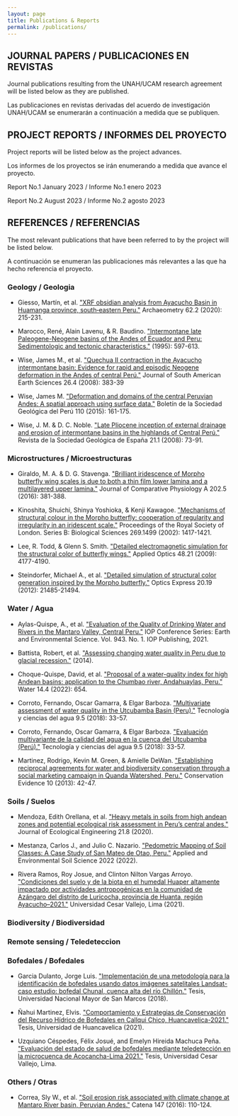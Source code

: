 ```yaml
---
layout: page
title: Publications & Reports
permalink: /publications/
---
```


## JOURNAL PAPERS / PUBLICACIONES EN REVISTAS 
Journal publications resulting from the UNAH/UCAM research agreement will be listed below as they are published.

Las publicaciones en revistas derivadas del acuerdo de investigación UNAH/UCAM se enumerarán a continuación a medida que se publiquen.


## PROJECT REPORTS / INFORMES DEL PROYECTO
Project reports will be listed below as the project advances.

Los informes de los proyectos se irán enumerando a medida que avance el proyecto.

Report No.1  January 2023  /  Informe No.1 enero 2023

Report No.2  August 2023  /  Informe No.2 agosto 2023


## REFERENCES / REFERENCIAS
The most relevant publications that have been referred to by the project will be listed below.

A continuación se enumeran las publicaciones más relevantes a las que ha hecho referencia el proyecto.


### Geology / Geologia
* Giesso, Martín, et al. ["XRF obsidian analysis from Ayacucho Basin in Huamanga province, south‐eastern Peru."](https://onlinelibrary.wiley.com/doi/epdf/10.1111/arcm.12529?saml_referrer) Archaeometry 62.2 (2020): 215-231. 

* Marocco, René, Alain Lavenu, & R. Baudino. ["Intermontane late Paleogene-Neogene basins of the Andes of Ecuador and Peru: Sedimentologic and tectonic characteristics."](https://horizon.documentation.ird.fr/exl-doc/pleins_textes/divers20-05/010027567.pdf) (1995): 597-613.

* Wise, James M., et al. ["Quechua II contraction in the Ayacucho intermontane basin: Evidence for rapid and episodic Neogene deformation in the Andes of central Perú."](https://www.sciencedirect.com/science/article/abs/pii/S0895981108000874) Journal of South American Earth Sciences 26.4 (2008): 383-39 

* Wise, James M. ["Deformation and domains of the central Peruvian Andes: A spatial approach using surface data."](https://app.ingemmet.gob.pe/biblioteca/pdf/BSGP-110-161.pdf) Boletín de la Sociedad Geológica del Perú 110 (2015): 161-175.

* Wise, J. M. & D. C. Noble. ["Late Pliocene inception of external drainage and erosion of intermontane basins in the highlands of Central Perú."](https://www.researchgate.net/publication/228491299_Late_Pliocene_inception_of_external_drainage_and_erosion_of_intermontane_basins_in_the_highlands_of_Central_Peru) Revista de la Sociedad Geológica de España 21.1 (2008): 73-91.


###  Microstructures / Microestructuras
* Giraldo, M. A. & D. G. Stavenga. ["Brilliant iridescence of Morpho butterfly wing scales is due to both a thin film lower lamina and a multilayered upper lamina."](https://link.springer.com/article/10.1007/s00359-016-1084-1) Journal of Comparative Physiology A 202.5 (2016): 381-388.

* Kinoshita, Shuichi, Shinya Yoshioka, & Kenji Kawagoe. ["Mechanisms of structural colour in the Morpho butterfly: cooperation of regularity and irregularity in an iridescent scale."](https://royalsocietypublishing.org/doi/abs/10.1098/rspb.2002.2019) Proceedings of the Royal Society of London. Series B: Biological Sciences 269.1499 (2002): 1417-1421.

* Lee, R. Todd, & Glenn S. Smith. ["Detailed electromagnetic simulation for the structural color of butterfly wings."](https://opg.optica.org/ao/fulltext.cfm?uri=ao-48-21-4177&id=183635) Applied Optics 48.21 (2009): 4177-4190.

* Steindorfer, Michael A., et al. ["Detailed simulation of structural color generation inspired by the Morpho butterfly."](https://opg.optica.org/oe/fulltext.cfm?uri=oe-20-19-21485&id=241224) Optics Express 20.19 (2012): 21485-21494.


### Water / Agua 
* Aylas-Quispe, A., et al. ["Evaluation of the Quality of Drinking Water and Rivers in the Mantaro Valley, Central Peru."](https://iopscience.iop.org/article/10.1088/1755-1315/943/1/012002/meta) IOP Conference Series: Earth and Environmental Science. Vol. 943. No. 1. IOP Publishing, 2021.

* Battista, Robert, et al. ["Assessing changing water quality in Peru due to glacial recession."](https://kb.osu.edu/handle/1811/59646) (2014).

* Choque-Quispe, David, et al. ["Proposal of a water-quality index for high Andean basins: application to the Chumbao river, Andahuaylas, Peru."](https://www.mdpi.com/2073-4441/14/4/654) Water 14.4 (2022): 654.

* Corroto, Fernando, Oscar Gamarra, & Elgar Barboza. ["Multivariate assessment of water quality in the Utcubamba Basin (Peru)."](https://www.scielo.org.mx/scielo.php?pid=S2007-24222018000500033&script=sci_arttext&tlng=en) Tecnología y ciencias del agua 9.5 (2018): 33-57.

* Corroto, Fernando, Oscar Gamarra, & Elgar Barboza. ["Evaluación multivariante de la calidad del agua en la cuenca del Utcubamba (Perú)."](https://www.scielo.org.mx/scielo.php?pid=S2007-24222018000500033&script=sci_arttext) Tecnología y ciencias del agua 9.5 (2018): 33-57.

* Martinez, Rodrigo, Kevin M. Green, & Amielle DeWan. ["Establishing reciprocal agreements for water and biodiversity conservation through a social marketing campaign in Quanda Watershed, Peru."](https://www.changewildlifeconsumers.org/site/assets/files/1358/2013-martinez-et-al_water-and-biodiversity-conservation-5193.pdf) Conservation Evidence 10 (2013): 42-47.


### Soils / Suelos
* Mendoza, Edith Orellana, et al. ["Heavy metals in soils from high andean zones and potential ecological risk assessment in Peru’s central andes."](http://www.jeeng.net/pdf-127094-55306?filename=Heavy%20Metals%20in.pdf) Journal of Ecological Engineering 21.8 (2020).

* Mestanza, Carlos J., and Julio C. Nazario. ["Pedometric Mapping of Soil Classes: A Case Study of San Mateo de Otao, Peru."](https://www.hindawi.com/journals/aess/2022/7939894/) Applied and Environmental Soil Science 2022 (2022).

* Rivera Ramos, Roy Josue, and Clinton Nilton Vargas Arroyo. ["Condiciones del suelo y de la biota en el humedal Huaper altamente impactado por actividades antropogénicas en la comunidad de Azángaro del distrito de Luricocha, provincia de Huanta, región Ayacucho–2021."](https://repositorio.ucv.edu.pe/handle/20.500.12692/74367) Universidad Cesar Vallejo, Lima (2021).


### Biodiversity / Biodiversidad


### Remote sensing / Teledeteccion


### Bofedales / Bofedales
* Garcia Dulanto, Jorge Luis. ["Implementación de una metodología para la identificación de bofedales usando datos imágenes satelitales Landsat-caso estudio: bofedal Chunal, cuenca alta del río Chillón."](https://cybertesis.unmsm.edu.pe/handle/20.500.12672/10446) Tesis, Universidad Nacional Mayor de San Marcos (2018).

* Ñahui Martinez, Elvis. ["Comportamiento y Estrategias de Conservación del Recurso Hídrico de Bofedales en Callqui Chico, Huancavelica-2021."](https://repositorio.unh.edu.pe/handle/UNH/4070) Tesis, Universidad de Huancavelica (2021).

* Uzquiano Céspedes, Félix Josué, and Emelyn Hireida Machuca Peña. ["Evaluación del estado de salud de bofedales mediante teledetección en la microcuenca de Acocancha-Lima 2021."](https://repositorio.ucv.edu.pe/handle/20.500.12692/74862) Tesis, Universidad Cesar Vallejo, Lima.


### Others / Otras
* Correa, Sly W., et al. ["Soil erosion risk associated with climate change at Mantaro River basin, Peruvian Andes."](https://www.researchgate.net/publication/305830061_Soil_erosion_risk_associated_with_climate_change_at_Mantaro_River_basin_Peruvian_Andes) Catena 147 (2016): 110-124.


